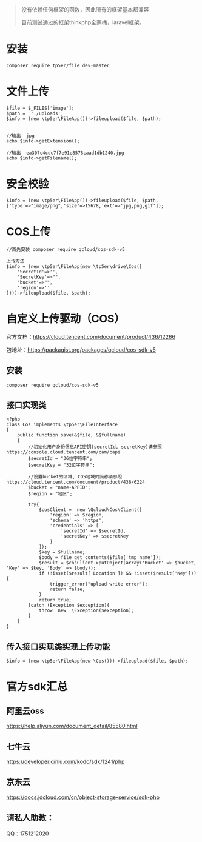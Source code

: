 
> 没有依赖任何框架的函数，因此所有的框架基本都兼容
>
> 目前测试通过的框架thinkphp全家桶，laravel框架。


# 安装

~~~
composer require tp5er/file dev-master
~~~

# 文件上传

~~~
$file = $_FILES['image'];
$path =  './uploads';
$info = (new \tp5er\FileApp())->fileupload($file, $path);


//输出  jpg
echo $info->getExtension();

//输出  ea307c4cdc7f7e91e8578caad1db1240.jpg
echo $info->getFilename();

~~~

# 安全校验

~~~
$info = (new \tp5er\FileApp())->fileupload($file, $path,['type'=>"image/png",'size'=>15678,'ext'=>'jpg,png,gif']);
~~~



# COS上传

~~~
//首先安装 composer require qcloud/cos-sdk-v5

上传方法
$info = (new \tp5er\FileApp(new \tp5er\drive\Cos([
    'SecretId'=>'',
    'SecretKey'=>"",
    'bucket'=>"",
    'region'=>''
])))->fileupload($file, $path);
~~~





# 自定义上传驱动（COS）

官方文档：https://cloud.tencent.com/document/product/436/12266

包地址：https://packagist.org/packages/qcloud/cos-sdk-v5



## 安装

~~~
composer require qcloud/cos-sdk-v5
~~~

## 接口实现类

~~~
<?php
class Cos implements \tp5er\FileInterface
{
    public function save(&$file, &$fullname)
    {
		//初始化用户身份信息API密钥(secretId, secretKey)请参照  https://console.cloud.tencent.com/cam/capi
        $secretId = "36位字符串";
        $secretKey = "32位字符串";
        
        //设置bucket的区域, COS地域的简称请参照  https://cloud.tencent.com/document/product/436/6224
        $bucket = "name-APPID";
        $region = "地区";
        
        try{
            $cosClient =  new \Qcloud\Cos\Client([
                'region' => $region,
                'schema' => 'https',
                'credentials' => [
                    'secretId' => $secretId,
                    'secretKey' => $secretKey
                ]
            ]);
            $key = $fullname;
            $body = file_get_contents($file['tmp_name']);
            $result = $cosClient->putObject(array('Bucket' => $bucket, 'Key' => $key, 'Body' => $body));
            if (!isset($result['Location']) && !isset($result['Key'])){
                trigger_error("upload write error");
                return false;
            }
            return true;
        }catch (Exception $exception){
            throw  new  \Exception($exception);
        }
    }
}
~~~

## 传入接口实现类实现上传功能

~~~
$info = (new \tp5er\FileApp(new \Cos()))->fileupload($file, $path);
~~~



# 官方sdk汇总

## 阿里云oss

https://help.aliyun.com/document_detail/85580.html

## 七牛云

https://developer.qiniu.com/kodo/sdk/1241/php

## 京东云

https://docs.jdcloud.com/cn/object-storage-service/sdk-php



## 请私人助教：
QQ：1751212020
